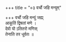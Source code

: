 +++
title = "०३ वर्चो जहि मन्युम्"

+++
वर्चो जहि मन्युं जह्य्  
आकूतिं द्विषतां मणे ।  
देवो यो ऽतितरो मणिस्  
तेनाति तर धूर्वतः ॥